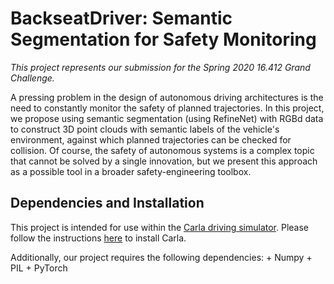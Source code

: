BackseatDriver: Semantic Segmentation for Safety Monitoring
===========================================================

*This project represents our submission for the Spring 2020 16.412 Grand Challenge.*

A pressing problem in the design of autonomous driving architectures is the need to constantly monitor the safety of planned trajectories. In this project, we propose using semantic segmentation (using RefineNet) with RGBd data to construct 3D point clouds with semantic labels of the vehicle's environment, against which planned trajectories can be checked for collision. Of course, the safety of autonomous systems is a complex topic that cannot be solved by a single innovation, but we present this approach as a possible tool in a broader safety-engineering toolbox.

Dependencies and Installation
-----------------------------

This project is intended for use within the [Carla driving simulator](https://carla.org/). Please follow the instructions [here](https://carla.readthedocs.io/en/latest/) to install Carla.

Additionally, our project requires the following dependencies:
    + Numpy
    + PIL
    + PyTorch
